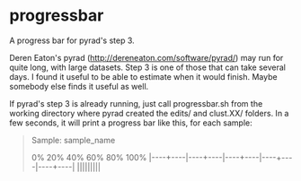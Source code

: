 # progressbar

A progress bar for pyrad's step 3.

Deren Eaton's pyrad (http://dereneaton.com/software/pyrad/) may run for quite long,
with large datasets. Step 3 is one of those that can take several days. I found it
useful to be able to estimate when it would finish. Maybe somebody else finds it
useful as well.

If pyrad's step 3 is already running, just call progressbar.sh from the working
directory where pyrad created the edits/ and clust.XX/ folders. In a few seconds,
it will print a progress bar like this, for each sample:

> Sample: sample_name
> 
> 0%       20%       40%       60%       80%      100%
> |----+----|----+----|----+----|----+----|----+----|
> |||||||||

